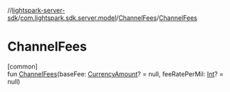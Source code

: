 //[lightspark-server-sdk](../../../index.md)/[com.lightspark.sdk.server.model](../index.md)/[ChannelFees](index.md)/[ChannelFees](-channel-fees.md)

# ChannelFees

[common]\
fun [ChannelFees](-channel-fees.md)(baseFee: [CurrencyAmount](../-currency-amount/index.md)? = null, feeRatePerMil: [Int](https://kotlinlang.org/api/latest/jvm/stdlib/kotlin/-int/index.html)? = null)
